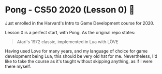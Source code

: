 # Pong - CS50 2020 (Lesson 0) :orange_book:

Just enrolled in the Harvard's Intro to Game Development course for 2020.

Lesson 0 is a perfect start, with Pong. As the original repo states:

> Atari's 1972 classic, implemented in Lua with LÖVE

Having used Love for many years, and my language of choice for game development being Lua, this should be very old hat for me. Nevertheless, I'd like to take the course as it's taught without skipping anything, as if I were there myself. 
